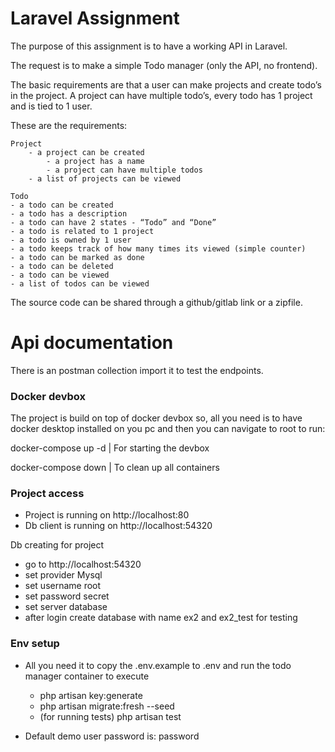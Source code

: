 # Laravel Assignment

The purpose of this assignment is to have a working API in Laravel.

The request is to make a simple Todo manager (only the API, no frontend).

The basic requirements are that a user can make projects and create todo’s in the project. A project can have multiple todo’s, every todo has 1 project and is tied to 1 user.

These are the requirements:
```
Project
	- a project can be created
		- a project has a name
		- a project can have multiple todos
	- a list of projects can be viewed
```
```
Todo
- a todo can be created
- a todo has a description
- a todo can have 2 states - “Todo” and “Done”
- a todo is related to 1 project
- a todo is owned by 1 user
- a todo keeps track of how many times its viewed (simple counter)
- a todo can be marked as done
- a todo can be deleted
- a todo can be viewed
- a list of todos can be viewed
```


The source code can be shared through a github/gitlab link or a zipfile.


# Api documentation
There is an postman collection import it to test the endpoints.

### Docker devbox
The project is build on top of docker devbox so, all you need is to have docker desktop installed on you pc and then you can navigate to root to run: 

docker-compose up -d | For starting the devbox

docker-compose down | To clean up all containers

### Project access

- Project is running on http://localhost:80
- Db client is running on http://localhost:54320

Db creating for project
- go to http://localhost:54320
- set provider Mysql
- set username root
- set password secret
- set server database
- after login create database with name ex2 and ex2_test for testing

### Env setup

- All you need it to copy the .env.example to .env and run the todo manager container to execute
	- php artisan key:generate
	- php artisan migrate:fresh --seed
	- (for running tests) php artisan test

- Default demo user password is: password
